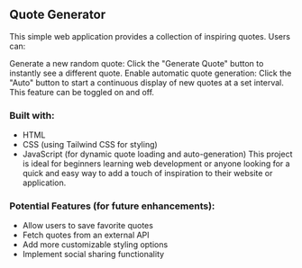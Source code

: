 ## Quote Generator

This simple web application provides a collection of inspiring quotes. Users can:

Generate a new random quote: Click the "Generate Quote" button to instantly see a different quote.
Enable automatic quote generation: Click the "Auto" button to start a continuous display of new quotes at a set interval. This feature can be toggled on and off.

### Built with:
* HTML
* CSS (using Tailwind CSS for styling)
* JavaScript (for dynamic quote loading and auto-generation)
This project is ideal for beginners learning web development or anyone looking for a quick and easy way to add a touch of inspiration to their website or application.

### Potential Features (for future enhancements):

* Allow users to save favorite quotes
* Fetch quotes from an external API
* Add more customizable styling options
* Implement social sharing functionality
